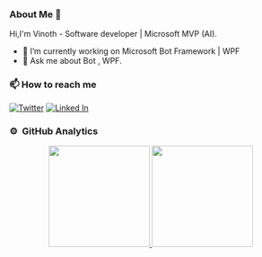 ### About Me 👋

Hi,I'm Vinoth - Software developer | Microsoft MVP (AI).

- 🔭 I’m currently working on Microsoft Bot Framework | WPF 
- 💬 Ask me about Bot , WPF.


### 📫 How to reach me

[![Twitter](https://img.shields.io/badge/follow-@VinothRajendran-blue?style=flat-square&logo=twitter&labelColor=00000 "Twitter")](https://twitter.com/vinothrajendran "Twitter") 
[![Linked In](https://img.shields.io/badge/connect-VinothRajendran-green?style=flat-square&logo=linkedin&labelColor=3f729b "Linked In")](https://www.linkedin.com/in/rmvinoth "Linked In")

### ⚙️ &nbsp;GitHub Analytics

<p align="center">
<a href="https://github.com/rvinothrajendran">
  <img height="180em" src="https://github-readme-stats.vercel.app/api?username=rvinothrajendran&show_icons=true&theme=tokyonight"/>
  <img height="180em" src="https://github-readme-stats-eight-theta.vercel.app/api/top-langs/?username=rvinothrajendran&layout=compact&langs_count=8&theme=algolia"/>
</a>
</p>

<!--
**rvinothrajendran/rvinothrajendran** is a ✨ _special_ ✨ repository because its `README.md` (this file) appears on your GitHub profile.

Here are some ideas to get you started:

- 🔭 I’m currently working on ...
- 🌱 I’m currently learning ...
- 👯 I’m looking to collaborate on ...
- 🤔 I’m looking for help with ...
- 💬 Ask me about ...
- 📫 How to reach me: ...
- 😄 Pronouns: ...
- ⚡ Fun fact: ...
-->
